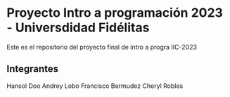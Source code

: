 # Proyecto Intro a programación 2023 - Universdidad Fidélitas

Este es el repositorio del proyecto final de intro a progra IIC-2023

## Integrantes

Hansol Doo 
Andrey Lobo
Francisco Bermudez
Cheryl Robles

